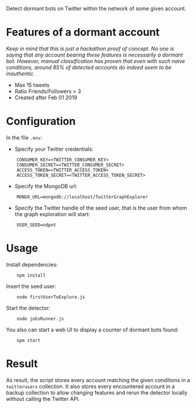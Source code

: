 Detect dormant bots on Twitter within the network of some given account.

# Features of a dormant account
 
_Keep in mind that this is just a hackathon proof of concept. No one is saying that any account bearing these features is necessarily a dormant bot. However, manual classification has proven that even with such naive conditions, around 85% of detected accounts do indeed seem to be inauthentic._

- Max 15 tweets
- Ratio Friends/Followers > 3
- Created after Feb 01 2019

# Configuration

In the file `.env`:

- Specify your Twitter credentials:

```
    CONSUMER_KEY=<TWITTER_CONSUMER_KEY>
    CONSUMER_SECRET=<TWITTER_CONSUMER_SECRET>
    ACCESS_TOKEN=<TWITTER_ACCESS_TOKEN>
    ACCESS_TOKEN_SECRET=<TWITTER_ACCESS_TOKEN_SECRET>
```

- Specify the MongoDB url:

```
    MONGO_URL=mongodb://localhost/TwitterGraphExplorer
```

- Specify the Twitter handle of the seed user, that is the user from whom the graph exploration will start:

```
    USER_SEED=ndpnt
```

# Usage

Install dependencies:

```
    npm install
```

Insert the seed user:

```
    node firstUserToExplore.js
```

Start the detector:

```
    node jobsRunner.js
```

You also can start a web UI to display a counter of dormant bots found:
```
    npm start
```
# Result

As result, the script stores every account matching the given conditions in a `twitterusers` collection.
It also stores every encountered account in a backup collection to allow changing features and rerun the detector locally without calling the Twitter API.
